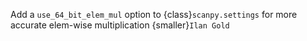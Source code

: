 Add a `use_64_bit_elem_mul` option to {class}`scanpy.settings` for more accurate elem-wise multiplication {smaller}`Ilan Gold`
